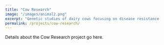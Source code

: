 ```yaml
---
title: "Cow Research"
image: "/images/animal2.png"
excerpt: "Genetic studies of dairy cows focusing on disease resistance and productivity."
permalink: /projects/cow-research/
---
```

Details about the Cow Research project go here.
